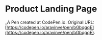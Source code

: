 # Product Landing Page
 _A Pen created at CodePen.io. Original URL: [https://codepen.io/aravinve/pen/bGbqgqE](https://codepen.io/aravinve/pen/bGbqgqE).

 